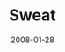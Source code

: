 ---
layout: music 
title: "Sweat"
series: "The Drive"
date: 2008-01-28 
description: ""
audio: "http://s3.amazonaws.com/crossroadsaudiomessages/The_Drive_04_Sweat_01-27-08_Brian_Tome_webaudio.mp3"
audio-duration: "33:44"
src: "http://www.crossroads.net/players/media/mediumHz/380x293%5B1%5D.jpg"
---